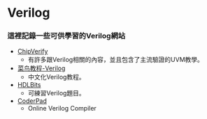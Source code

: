 # **Verilog**
### 這裡記錄一些可供學習的Verilog網站
* [ChipVerify](https://www.chipverify.com/)
  * 有許多跟Verilog相關的內容，並且包含了主流驗證的UVM教學。
* [菜鸟教程-Verilog](https://www.runoob.com/w3cnote/verilog-tutorial.html)
  * 中文化Verilog教程。
* [HDLBits](https://hdlbits.01xz.net/wiki/Problem_sets) 
  * 可練習Verilog題目。  
* [CoderPad](https://embed.coderpad.io/sandbox?language=verilog)
  * Online Verilog Compiler 
